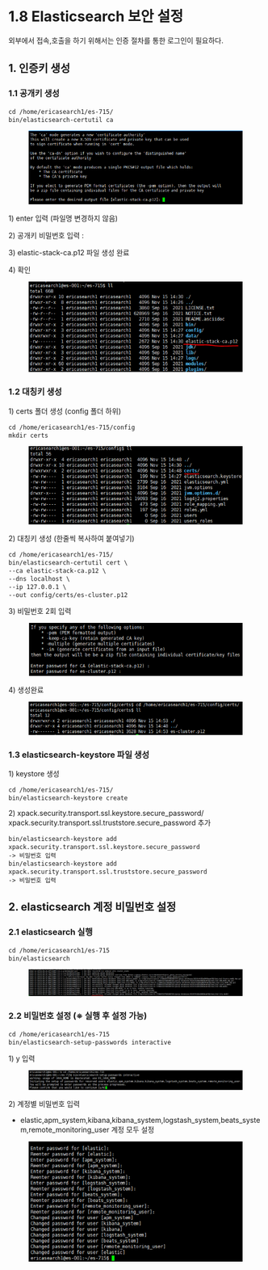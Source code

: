 # 1.8 Elasticsearch 보안 설정

외부에서 접속,호출을  하기 위해서는 인증 절차를 통한 로그인이 필요하다.

## 1. 인증키 생성

### 1.1 공개키 생성

```
cd /home/ericasearch1/es-715/
bin/elasticsearch-certutil ca
```

<figure><img src="../.gitbook/assets/Image.png" alt=""><figcaption></figcaption></figure>

1\) enter 입력 (파일명 변경하지 않음)

2\) 공개키 비밀번호 입력 :&#x20;

3\) elastic-stack-ca.p12 파일 생성 완료

4\) 확인

<figure><img src="../.gitbook/assets/image (35).png" alt=""><figcaption></figcaption></figure>

### 1.2 대칭키 생성

1\) certs 폴더 생성 (config 폴더 하위)

```
cd /home/ericasearch1/es-715/config
mkdir certs
```

<figure><img src="../.gitbook/assets/image (23).png" alt=""><figcaption></figcaption></figure>

2\) 대칭키 생성  (한줄씩 복사하여 붙여넣기)

```
cd /home/ericasearch1/es-715/
bin/elasticsearch-certutil cert \
--ca elastic-stack-ca.p12 \
--dns localhost \
--ip 127.0.0.1 \
--out config/certs/es-cluster.p12
```

3\) 비밀번호 2회 입력

<figure><img src="../.gitbook/assets/image (34).png" alt=""><figcaption></figcaption></figure>

4\) 생성완료

<figure><img src="../.gitbook/assets/image (18).png" alt=""><figcaption></figcaption></figure>

### 1.3 elasticsearch-keystore 파일 생성

1\) keystore 생성

```
cd /home/ericasearch1/es-715/
bin/elasticsearch-keystore create
```

2\) xpack.security.transport.ssl.keystore.secure\_password/ xpack.security.transport.ssl.truststore.secure\_password 추가

```
bin/elasticsearch-keystore add xpack.security.transport.ssl.keystore.secure_password
-> 비밀번호 입력
bin/elasticsearch-keystore add xpack.security.transport.ssl.truststore.secure_password
-> 비밀번호 입력
```

## 2. elasticsearch 계정 비밀번호 설정

### 2.1 elasticsearch 실행

```
cd /home/ericasearch1/es-715
bin/elasticsearch
```

<figure><img src="../.gitbook/assets/image (36).png" alt=""><figcaption></figcaption></figure>

### 2.2 비밀번호 설정 (※ 실행 후 설정 가능)

```
cd /home/ericasearch1/es-715
bin/elasticsearch-setup-passwords interactive
```

1\) y 입력

<figure><img src="../.gitbook/assets/image (6).png" alt=""><figcaption></figcaption></figure>

2\) 계정별 비밀번호 입력

* elastic,apm\_system,kibana,kibana\_system,logstash\_system,beats\_system,remote\_monitoring\_user 계정 모두 설정

<figure><img src="../.gitbook/assets/image.png" alt=""><figcaption></figcaption></figure>



